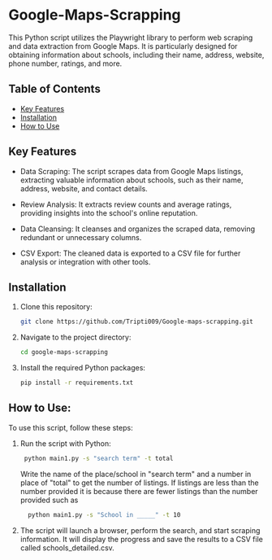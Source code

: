 # Google-Maps-Scrapping
This Python script utilizes the Playwright library to perform web scraping and data extraction from Google Maps. It is particularly designed for obtaining information about schools, including their name, address, website, phone number, ratings, and more.
## Table of Contents

- [Key Features](#key-features)
- [Installation](#installation)
- [How to Use](#how-to-use)


## Key Features
- Data Scraping: The script scrapes data from Google Maps listings, extracting valuable information about schools, such as their name, address, website, and contact details.

- Review Analysis: It extracts review counts and average ratings, providing insights into the school's online reputation.

- Data Cleansing: It cleanses and organizes the scraped data, removing redundant or unnecessary columns.

- CSV Export: The cleaned data is exported to a CSV file for further analysis or integration with other tools.

## Installation

1. Clone this repository:

   ```bash
   git clone https://github.com/Tripti009/Google-maps-scrapping.git
2. Navigate to the project directory:
   ```bash
   cd google-maps-scrapping
3. Install the required Python packages:
    ```bash
    pip install -r requirements.txt

## How to Use:

To use this script, follow these steps:

1. Run the script with Python:
    ```bash
     python main1.py -s "search term" -t total
    ```
    Write the name of the place/school in "search term" and a number in place of "total" to get the number of listings. If listings are less than the number provided it is because there are fewer listings than the number provided such as
   ```bash
     python main1.py -s "School in _____" -t 10
    ```

3. The script will launch a browser, perform the search, and start scraping information. It will display the progress and save the results to a CSV file called schools_detailed.csv.
